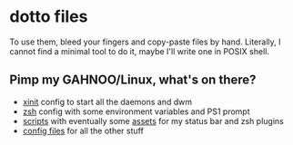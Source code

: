 # dotto files
To use them, bleed your fingers and copy-paste files by hand. Literally, I cannot find a minimal tool to do it, maybe I'll write one in POSIX shell.

## Pimp my GAHNOO/Linux, what's on there?

 - [xinit](.xinitrc) config to start all the daemons and dwm
 - [zsh](.zshrc) config with some environment variables and PS1 prompt
 - [scripts](.local/scripts) with eventually some [assets](.local/assets) for my status bar and zsh plugins
 - [config files](.config) for all the other stuff
